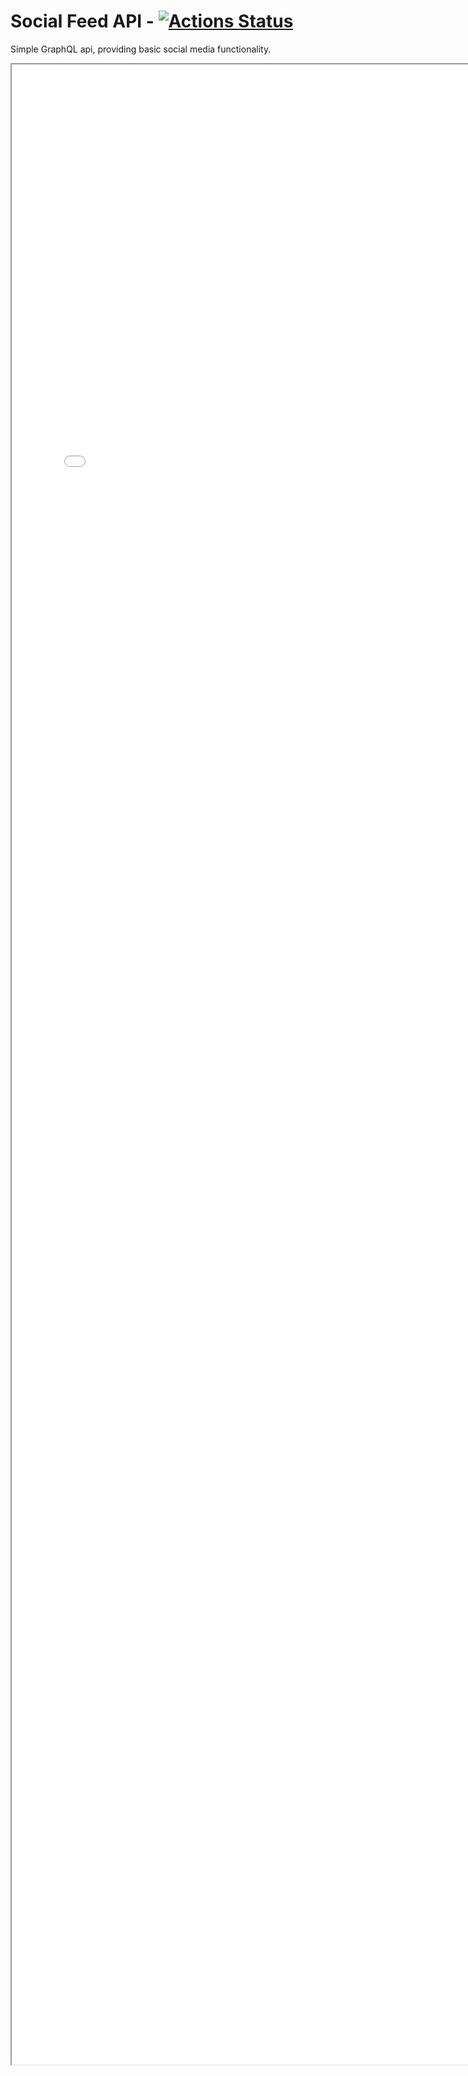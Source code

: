 # Social Feed API - [![Actions Status](https://github.com/YannCedric/social-feed-api/workflows/End2End_Tests/badge.svg)](https://github.com/YannCedric/social-feed-api/actions)

Simple GraphQL api, providing basic social media functionality.

<iframe style="height: 80vh; width:80vw" src="./doc/schema/index.html"/>
